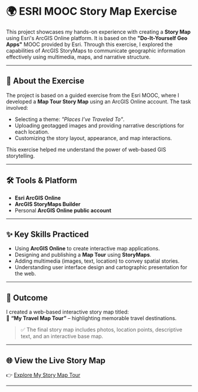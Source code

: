 # 🌍 ESRI MOOC Story Map Exercise

This project showcases my hands-on experience with creating a **Story Map** using Esri's ArcGIS Online platform. It is based on the **"Do-It-Yourself Geo Apps"** MOOC provided by Esri. Through this exercise, I explored the capabilities of ArcGIS StoryMaps to communicate geographic information effectively using multimedia, maps, and narrative structure.

---

## 📘 About the Exercise

The project is based on a guided exercise from the Esri MOOC, where I developed a **Map Tour Story Map** using an ArcGIS Online account. The task involved:

- Selecting a theme: *"Places I’ve Traveled To"*.
- Uploading geotagged images and providing narrative descriptions for each location.
- Customizing the story layout, appearance, and map interactions.

This exercise helped me understand the power of web-based GIS storytelling.

---

## 🛠️ Tools & Platform

- **Esri ArcGIS Online**
- **ArcGIS StoryMaps Builder**
- Personal **ArcGIS Online public account**

---

## ✨ Key Skills Practiced

- Using **ArcGIS Online** to create interactive map applications.
- Designing and publishing a **Map Tour** using **StoryMaps**.
- Adding multimedia (images, text, location) to convey spatial stories.
- Understanding user interface design and cartographic presentation for the web.

---

## 🧪 Outcome

I created a web-based interactive story map titled:  
📍 **“My Travel Map Tour”** – highlighting memorable travel destinations.

> ✅ The final story map includes photos, location points, descriptive text, and an interactive base map.

---

## 🌐 View the Live Story Map

👉 [Explore My Story Map Tour](https://storymaps.arcgis.com/stories/bac9ffda3ae7414488e364d3183c419e?header)

---
